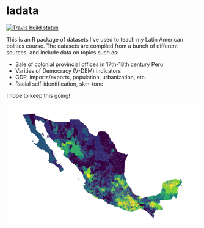 # ladata
<!-- badges: start -->
[![Travis build status](https://travis-ci.org/hail2thief/ladata.svg?branch=master)](https://travis-ci.org/hail2thief/ladata)
<!-- badges: end -->

This is an R package of datasets I've used to teach my Latin American politics course. The datasets are compiled from a bunch of different sources, and include data on topics such as: 

- Sale of colonial provincial offices in 17th-18th century Peru
- Varities of Democracy (V-DEM) indicators
- GDP, imports/exports, population, urbanization, etc.
- Racial self-identification, skin-tone


I hope to keep this going!


![](temp/mexico.png)

